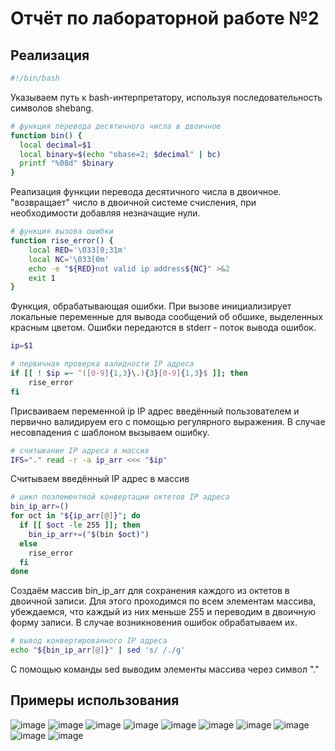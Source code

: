 # Отчёт по лабораторной работе №2

## Реализация

```bash
#!/bin/bash
```
Указываем путь ĸ bash-интерпретатору, используя последовательность символов shebang.

```bash
# функция перевода десятичного числа в двоичное
function bin() {
  local decimal=$1
  local binary=$(echo "obase=2; $decimal" | bc)
  printf "%08d" $binary
}
```
Реализация функции перевода десятичного числа в двоичное. "возвращает" число в двоичной системе счисления, при необходимости добавляя незначащие нули.

```bash
# функция вызова ошибки
function rise_error() {
    local RED='\033[0;31m'
    local NC='\033[0m'
    echo -e "${RED}not valid ip address${NC}" >&2
    exit 1
}
```
Функция, обрабатывающая ошибки. При вызове инициализирует локальные переменные для вывода сообщений об обшике, выделенных красным цветом. Ошибки передаются в stderr - поток вывода ошибок.

```bash
ip=$1

# первичная проверка валидности IP адреса
if [[ ! $ip =~ ^([0-9]{1,3}\.){3}[0-9]{1,3}$ ]]; then
    rise_error
fi
```
Присваиваем переменной ip IP адрес введённый пользователем и первично валидируем его с помощью регулярного выражения. В случае несовпадения с шаблоном вызываем ошибку.

```bash
# считывание IP адреса в массив
IFS="." read -r -a ip_arr <<< "$ip"
```
Считываем введённый IP адрес в массив

```bash
# цикл поэлементной конвертации октетов IP адреса
bin_ip_arr=()
for oct in "${ip_arr[@]}"; do
  if [[ $oct -le 255 ]]; then
    bin_ip_arr+=("$(bin $oct)")
  else
    rise_error
  fi
done
```
Создаём массив bin_ip_arr для сохранения каждого из октетов в двоичной записи. Для этого проходимся по всем элементам массива, убеждаемся, что каждый из них меньше 255 и переводим в двоичную форму записи. В случае возникновения ошибок обрабатываем их.

```bash
# вывод конвертированного IP адреса
echo "${bin_ip_arr[@]}" | sed 's/ /./g'
```
С помощью команды sed выводим элементы массива через символ "."

## Примеры использования

![image](https://github.com/user-attachments/assets/8a24e0a4-d998-401e-88d9-6a438de890d6)
![image](https://github.com/user-attachments/assets/77978fba-b3bd-4ad4-97d1-d2aff9057b49)
![image](https://github.com/user-attachments/assets/ed2c073a-3aed-4932-ac2f-e661ed843365)
![image](https://github.com/user-attachments/assets/d6407cb0-fd34-4854-baa5-e9137bedee4d)
![image](https://github.com/user-attachments/assets/be9694c5-dede-4d41-bc7b-53f642ffb9a7)
![image](https://github.com/user-attachments/assets/2d884298-0525-4a2a-9817-284abb9cdd72)
![image](https://github.com/user-attachments/assets/db98cd0c-8908-4e3e-9066-2fa6484dea6d)
![image](https://github.com/user-attachments/assets/af775de2-ecf8-4c7d-bc12-42301a68f315)
![image](https://github.com/user-attachments/assets/9171966d-f187-4549-8e9e-ff5305c6b463)
![image](https://github.com/user-attachments/assets/95a53868-5e1c-400c-9342-47ebdaff609b)








